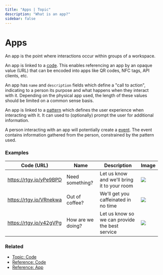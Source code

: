 ```yaml
---
title: "Apps | Topic"
description: "What is an app?"
sidebar: false
---
```


# Apps

An app is the point where interactions occur within groups of a workspace.

An app is linked to a [code](/topic/codes). This enables referencing an app by an opaque value (URL) that can be encoded into apps like QR codes, NFC tags, API clients, etc.

An app has `name` and `description` fields which define a "call to action", indicating to a person its purpose and what happens when they interact with it. Depending on the physical app used, the length of these values should be limited on a common sense basis.

An app is linked to a [pattern](/topic/patterns) which defines the user experience when interacting with it. It can used to (optionally) prompt the user for additional information.

A person interacting with an app will potentially create a [event](/topic/events). The event contains information gathered from the person, constrained by the pattern used.

### Examples

| Code (URL) | Name | Description | Image |
| ---------- | ---- | ----------- | ----- |
| https://rtgy.io/yPe9BPD | Need something? | Let us know and we'll bring it to your room | [![](/images/marketing/hotel-closet.jpg)](/images/marketing/hotel-closet.jpg) |
| https://rtgy.io/VRnekwa | Out of coffee? | We'll get you caffeinated in no time | [![](/images/marketing/office-coffee.jpg)](/images/marketing/office-coffee.jpg) |
| https://rtgy.io/y42gVPg | How are we doing? | Let us know so we can provide the best service | [![](/images/marketing/hotel-survey.jpg)](/images/marketing/hotel-survey.jpg) |

### Related

* [Topic: Code](/topic/codes/)
* [Reference: Code](/reference/codes/)
* [Reference: App](/reference/apps/)
